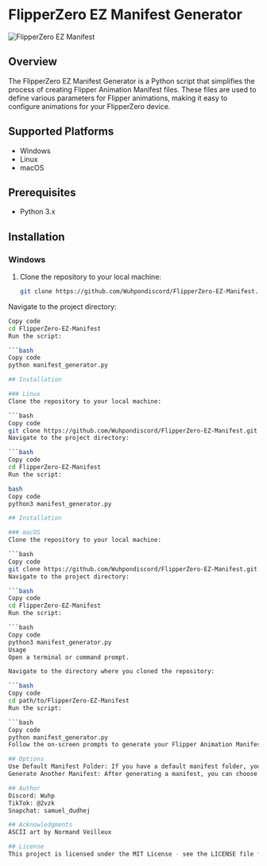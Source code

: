 # FlipperZero EZ Manifest Generator

![FlipperZero EZ Manifest](https://github.com/Wuhpondiscord/FlipperZero-EZ-Manifest/raw/main/flipperzero.png)

## Overview

The FlipperZero EZ Manifest Generator is a Python script that simplifies the process of creating Flipper Animation Manifest files. These files are used to define various parameters for Flipper animations, making it easy to configure animations for your FlipperZero device.

## Supported Platforms

- Windows
- Linux
- macOS

## Prerequisites

- Python 3.x

## Installation

### Windows

1. Clone the repository to your local machine:

   ```bash
   git clone https://github.com/Wuhpondiscord/FlipperZero-EZ-Manifest.git
Navigate to the project directory:

```bash
Copy code
cd FlipperZero-EZ-Manifest
Run the script:

```bash
Copy code
python manifest_generator.py

## Installation

### Linux
Clone the repository to your local machine:

```bash
Copy code
git clone https://github.com/Wuhpondiscord/FlipperZero-EZ-Manifest.git
Navigate to the project directory:

```bash
Copy code
cd FlipperZero-EZ-Manifest
Run the script:

bash
Copy code
python3 manifest_generator.py

## Installation

### macOS
Clone the repository to your local machine:

```bash
Copy code
git clone https://github.com/Wuhpondiscord/FlipperZero-EZ-Manifest.git
Navigate to the project directory:

```bash
Copy code
cd FlipperZero-EZ-Manifest
Run the script:

```bash
Copy code
python3 manifest_generator.py
Usage
Open a terminal or command prompt.

Navigate to the directory where you cloned the repository:

```bash
Copy code
cd path/to/FlipperZero-EZ-Manifest
Run the script:

```bash
Copy code
python manifest_generator.py
Follow the on-screen prompts to generate your Flipper Animation Manifest files.

## Options
Use Default Manifest Folder: If you have a default manifest folder, you can choose to use it when prompted.
Generate Another Manifest: After generating a manifest, you can choose to generate another one.

## Author
Discord: Wuhp
TikTok: @2vzk
Snapchat: samuel_dudhej

## Acknowledgments
ASCII art by Normand Veilleux

## License
This project is licensed under the MIT License - see the LICENSE file for details.
